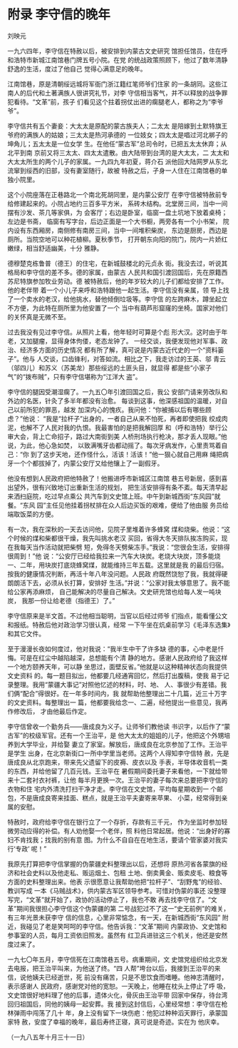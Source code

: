 # 附录 李守信的晚年

刘映元

  一九六四年，李守信在特赦以后，被安排到内蒙古文史研究
馆担任馆员，住在呼和浩特市新城江南馆巷门牌五号小院。在党
的统战政策照顾下，他过了数年清静舒逸的生活，度过了他自己
觉得心满意足的晚年。

  江南馆巷，原是清朝绥远城将军衙门浙江籍红笔师爷们住家
的一条胡同。这些江南人的后代和土著满族人很讲究礼节，对李
守信相当客气，并不以释放的战争罪犯看待。“文革”前，孩子
们看见这个拄着拐仗出进的瘸腿老人，都称之为“李爷爷”。

  李守信共有五个妻妾：大太太是原配的蒙古族夫人；二太太
是陪嫁到土默特旗王爷府的满族人的姑娘；三太太是热河承德的
一位妓女；四太太是唱过河北梆子的坤角儿；五太太是一位女学
生。在他任“蒙古军”总司令时，已把五太太休弃；从北平到南
京前又将三太太、四太太遣散。由大陆带到台湾的是大太太，二
太太和大太太所生的两个儿子的家属。一九四九年初夏，蒋介石
派他回大陆网罗从东北流窜到绥西的旧部，没有妻室随行，故被
特赦之后，孑身一人住在江南馆巷的单独小院里。

  这个小院座落在正巷路北一个南北死胡同里，是内蒙公安厅
在李守信被特赦前专给修建起来的。小院占地约三百多平方米，
系砖木结构。北堂房三间，当中一间摆有沙发、茶几等家俱，为
会客厅；右边是卧室，临窗一盘土坑地下放着桌椅；左边是书斋，
临窗有写字台，后边正面是一个大书橱，两旁各有一个小书架，
院内设有东西厢房，南侧修有南房三间，当中一间堆积柴炭，
东边是厨房，西边是厕所。当院空地可以种花植柳。夏秋季节，
打开朝东向阳的院门，院内一片娇红嫩绿，相当舒适幽美，十分
雅静。

  德穆楚克栋鲁普（德王）的住宅，在新城鼓楼北的元贞永
街。我没去过，听说其格局和李守信的差不多。德的家属，由蒙古
人民共和国引渡回国后，先在原籍西苏尼特旗参加牧业劳动。德
被特赦后，他的年岁较大的儿子们都给安排了工作。他的老伴带
着一个小儿子来呼和浩特跟他一起生活。李守信没有亲属，领
导上找了一个卖水的老汉，给他挑水，替他倾倒垃圾等。李守信
的左跨麻木，蹲坐起立不方便，为此特在厕所里为他安置了一个
当中有葫芦形窟窿的坐椅。国家对他们的关怀真是无微不至。

  过去我没有见过李守信。从照片上看，他年轻时可算是个彪
形大汉。这时由于年老，又加腿瘤，显得身体佝偻，老态龙钟了。
一经交谈，我便发现他对军事、政治、经济多方面的历史情况
都有所了解，真可说是内蒙古近代史的一个“资料篓子”。他与
人交谈，口齿锋利，对答如流。相比之下，我走访过的王英、邬
青云（邬四儿）和苏义（苏美龙）那些绥远的土匪头目，就显得
都是些“小家子气”的“拨布贼”，只有李守信堪称为“江洋大
盗”。

  李守信的腿因受潮湿瘸了。一九五〇年引渡回国之后，我公
安部门请来劳改队和外边的名医，针灸了多半年都没有治愈。
每谈到这事，他深感祖国的温暖，对自己以前所犯的罪恶，越发
加深内心的愧疚。我问他：“你被捕以后有哪些顾虑？”他说：
“我是“拉杆子”出身的，一者自己从来不怕死，再者即使把我
绞成肉泥，也解不了人民对我的仇恨。我最害怕的是把我解回厚
和（呼和浩特）举行公审大会，背上亡命招子，路过大南街到美
人桥刑场执行枪决，那才丢人现眼。”他说，为此，他心急如焚，
以致满嘴牙齿都动摇了。每次牙病发作，心里责骂着自己：“你
到了这步天地，还作怪什么，活该！活该！”他一狠心就自己用麻
绳把病牙一个个都拔掉了，内蒙公安厅又给他镶上了一副假牙。

  他没有想到人民政府把他特赦了！他搬进呼市新城区江南馆
巷五号新居，感到喜出望外，很有兴致地订出重新生活的规划，
把生活安排得有条不紊。每天清早起来洒扫庭院，吃过早点乘公
共汽车到文史馆上班。中午到新城西街“东风园”就餐。“东风
园”主任见他挂着拐杖排在众人后边买饭的艰难，便给了他由服
务员给端取饭菜的方便。

  有一次，我在深秋的一天去访问他，见院子里堆着许多蜂窝
煤和烧柴。他说：“这个时候的煤和柴都很干燥，我先叫挑水老汉
买回，省得大冬天排队挨冻购买，现在我每天当作活动就把柴劈
短，免得冬天劈柴冻手。”我说：“您很会生活，安排得很周到！”他
说：“公安厅已经给我拉来一汽车大块炭。老烧大块炭，顶多能烧
一、二年，用块炭打底烧蜂窝煤，就能维持三年五载。这里就是我
的最后归宿。按我的健康情况判断，再活十年八年没问题。人民政
府既然饶恕了我，我就得硬朗朗活下去，必须从长打算，安排好
生活。”并说：“公家对我太够意思了。我不能给公家再添麻烦，
自己能解决的尽量自己解决。文史研充馆也给每人发一吨块炭，
我那一份让给老德（指德王）了。”

  李守信原来是半文首。不过他相当聪明，当官以后经过师爷
们指点，能看懂公文和报纸。特赦后他对政治学习很认真，经常
一下午坐在炕桌前学习《毛泽东选集》和其它文件。

  至于漫漫长夜如何度过，他对我说：“我半生中干了许多缺
德的事，心中老是忏悔。可是在红尘中越陷越深，总想能有个清
静的地方。感谢人民政府给了我这样一个地方颐养天年，可以静
坐思过，面壁反省。”他就是以这种精神状态向我提供文史资料
的。每一题目拟出，他都要几经通宵回忆，然后打出腹稿，使我
易于记录整理。我用“蒙疆大事记”对照他忆述的材料，时、地、
人、事很少有差错。我们俩“配合”得很好。在一年多时间内，我
就帮助他整理出二十几篇，近三十万字的文史资料。每整理出一
篇，他都要我给念一、二遍，经他提出一些意见，我再作修改后，
才由他最后作定。

  李守信曾收一个勤务兵——唐成良为义子。让师爷们教他读
书识字，以后作了“蒙古军”的校级军官。还有一个王治平，是
他大太太的姐姐的儿子，他把这个外甥培养到大学毕业，并给娶
妻立了家室。解放后，唐成良在北京参加了工作。王治平是学生
出身，在北京新街口一所中学里当老师。这两个人得知李守信特
赦，先是唐成良从北京跑来，带来先父遗留下的皮褥、皮衣以及
手表，半导体收音机一类的东西，并给他留了几百元钱。王治平在
暑假期间委托妻子来看他，一下就给带来十二套衬衣衬裤，让他
每半月更换一次。王治平的妻子每次来总要把李守信的衣物和住
宅内外清洗打扫干净才走。李守信在文史馆，平均每星期收到一
个邮包，不是唐成良寄来挂面、糕点，就是王治平夫妻寄来苹果、
小菜，经常得到亲属的安慰。

  特赦时，政府给李守信在银行立了一个存折，存款有三千元，
作为坐监时参加轻微劳动应得的补偿。有人劝他娶一个老伴，照
料他日常起居。他说：“出身好的寡妇不肯找我；找我的别有意
图。为什么不自自在在地生活，要请个管家婆对我实行‘专政’
呢！”

  我原先打算把李守信掌握的伪蒙疆史料整理出以后，还想将
原热河省各蒙旗的经济和社会史料以及他走私、贩运烟土、包租
土地、倒卖黄金、贩卖皮毛、粮食等方面的史料整理出来。他表
示很愿意让我帮助他把“拉杆子”、“刮野鬼”的经验、教训写成
一本《马贼战术》，供内蒙古军区领导参考。可惜对伪蒙的事还
没整理写完，“文革”就开始了，政协的活动停止了，我也不敢
再去找李守信了。“文革”期间我很担心李守信这个伪蒙疆的第
二号战犯过不了这一“史无前例”的难关，有三年光景未获李守
信的信息，心里非常惦念，有一天，在新城西街“东风园”
附近，我碰见了老是笑呵呵的李守信。他告诉我：“文革”期间
内蒙政协、文史馆和参事室的人员，每月工资依旧照发。虽然有
红卫兵进驻这三个机关，他还是安然度过来了。

  一九七〇年五月，李守信死在江南馆巷五号。病重期间，文
史馆党组织给北京发去电报，把王治平叫来，为他送了终。“四
人帮”垮台以后，我接到王治平的来信，说他姨夫已经逝世，死
前没有痛苦，只是不思饮食而嗜睡。他神志清醒时，表示感谢人
民政府，感谢党对他的宽恕。一天晚上，他睡在枕头上停止了呼
吸，文史馆很好地料理了他的后事，遗体火化，骨灰由王治平带
回家中保存，待台湾回归祖国后，同他的姨母一起安葬。我
接到这封信后，心里经常想：李守信在枪林弹雨中闯荡了几十
年，身上没有留下一块伤疤：他犯过种种滔天罪行，承蒙国家特
赦，安度了幸福的晚年，最后寿终正寝，真可说是奇迹。实在为
他庆幸。

（一九八五年十月三十一日）


